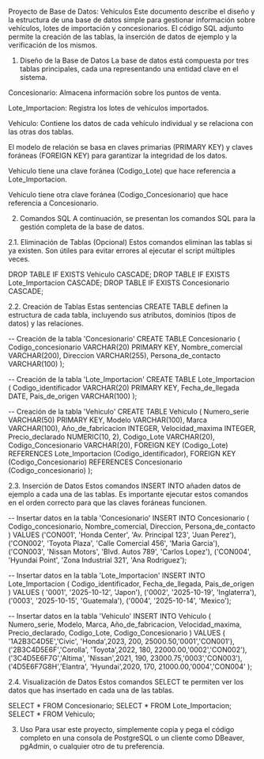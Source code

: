 Proyecto de Base de Datos: Vehículos
Este documento describe el diseño y la estructura de una base de datos simple para gestionar información sobre vehículos, lotes de importación y concesionarios. El código SQL adjunto permite la creación de las tablas, la inserción de datos de ejemplo y la verificación de los mismos.

1. Diseño de la Base de Datos
La base de datos está compuesta por tres tablas principales, cada una representando una entidad clave en el sistema.

Concesionario: Almacena información sobre los puntos de venta.

Lote_Importacion: Registra los lotes de vehículos importados.

Vehiculo: Contiene los datos de cada vehículo individual y se relaciona con las otras dos tablas.

El modelo de relación se basa en claves primarias (PRIMARY KEY) y claves foráneas (FOREIGN KEY) para garantizar la integridad de los datos.

Vehiculo tiene una clave foránea (Codigo_Lote) que hace referencia a Lote_Importacion.

Vehiculo tiene otra clave foránea (Codigo_Concesionario) que hace referencia a Concesionario.

2. Comandos SQL
A continuación, se presentan los comandos SQL para la gestión completa de la base de datos.

2.1. Eliminación de Tablas (Opcional)
Estos comandos eliminan las tablas si ya existen. Son útiles para evitar errores al ejecutar el script múltiples veces.

DROP TABLE IF EXISTS Vehiculo CASCADE;
DROP TABLE IF EXISTS Lote_Importacion CASCADE;
DROP TABLE IF EXISTS Concesionario CASCADE;

2.2. Creación de Tablas
Estas sentencias CREATE TABLE definen la estructura de cada tabla, incluyendo sus atributos, dominios (tipos de datos) y las relaciones.

-- Creación de la tabla 'Concesionario'
CREATE TABLE Concesionario (
    Codigo_concesionario VARCHAR(20) PRIMARY KEY,
    Nombre_comercial VARCHAR(200),
    Direccion VARCHAR(255),
    Persona_de_contacto VARCHAR(100)
);

-- Creación de la tabla 'Lote_Importacion'
CREATE TABLE Lote_Importacion (
    Codigo_identificador VARCHAR(20) PRIMARY KEY,
    Fecha_de_llegada DATE,
    Pais_de_origen VARCHAR(100)
);

-- Creación de la tabla 'Vehiculo'
CREATE TABLE Vehiculo (
    Numero_serie VARCHAR(50) PRIMARY KEY,
    Modelo VARCHAR(100),
    Marca VARCHAR(100),
    Año_de_fabricacion INTEGER,
    Velocidad_maxima INTEGER,
    Precio_declarado NUMERIC(10, 2),
    Codigo_Lote VARCHAR(20),
    Codigo_Concesionario VARCHAR(20),
    FOREIGN KEY (Codigo_Lote) REFERENCES Lote_Importacion (Codigo_identificador),
    FOREIGN KEY (Codigo_Concesionario) REFERENCES Concesionario (Codigo_concesionario)
);

2.3. Inserción de Datos
Estos comandos INSERT INTO añaden datos de ejemplo a cada una de las tablas. Es importante ejecutar estos comandos en el orden correcto para que las claves foráneas funcionen.

-- Insertar datos en la tabla 'Concesionario'
INSERT INTO Concesionario (
    Codigo_concesionario,
    Nombre_comercial,
    Direccion,
    Persona_de_contacto
) VALUES
    ('CON001', 'Honda Center', 'Av. Principal 123', 'Juan Perez'),
    ('CON002', 'Toyota Plaza', 'Calle Comercial 456', 'Maria Garcia'),
    ('CON003', 'Nissan Motors', 'Blvd. Autos 789', 'Carlos Lopez'),
    ('CON004', 'Hyundai Point', 'Zona Industrial 321', 'Ana Rodriguez');


-- Insertar datos en la tabla 'Lote_Importacion'
INSERT INTO Lote_Importacion (
    Codigo_identificador,
    Fecha_de_llegada,
    Pais_de_origen
) VALUES (
    '0001', '2025-10-12', 'Japon'),
    ('0002', '2025-10-19', 'Inglaterra'),
    ('0003', '2025-10-15', 'Guatemala'),
    ('0004', '2025-10-14', 'Mexico');


-- Insertar datos en la tabla 'Vehiculo'
INSERT INTO Vehiculo (
    Numero_serie,
    Modelo,
    Marca,
    Año_de_fabricacion,
    Velocidad_maxima,
    Precio_declarado,
    Codigo_Lote,
    Codigo_Concesionario
) VALUES (
    '1A2B3C4D5E','Civic', 'Honda',2023, 200,  25000.50,'0001','CON001'),
    ('2B3C4D5E6F','Corolla', 'Toyota',2022, 180,  22000.00,'0002','CON002'),
    ('3C4D5E6F7G','Altima', 'Nissan',2021, 190,  23000.75,'0003','CON003'),
    ('4D5E6F7G8H','Elantra', 'Hyundai',2020, 170,  21000.00,'0004','CON004'
);

2.4. Visualización de Datos
Estos comandos SELECT te permiten ver los datos que has insertado en cada una de las tablas.

SELECT * FROM Concesionario;
SELECT * FROM Lote_Importacion;
SELECT * FROM Vehiculo;

3. Uso
Para usar este proyecto, simplemente copia y pega el código completo en una consola de PostgreSQL o un cliente como DBeaver, pgAdmin, o cualquier otro de tu preferencia.
